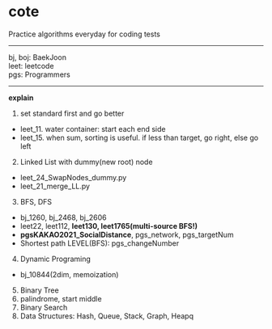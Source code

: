 # cote
Practice algorithms everyday for coding tests
***
bj, boj: BaekJoon  
leet: leetcode  
pgs: Programmers
***
**explain**  
1. set standard first and go better
  - leet_11. water container: start each end side
  - leet_15. when sum, sorting is useful. if less than target, go right, else go left
2. Linked List with dummy(new root) node
  - leet_24_SwapNodes_dummy.py
  - leet_21_merge_LL.py
3. BFS, DFS
  - bj_1260, bj_2468, bj_2606
  - leet22, leet112, **leet130, leet1765(multi-source BFS!)**
  - **pgsKAKAO2021_SocialDistance**, pgs_network, pgs_targetNum
  - Shortest path LEVEL(BFS): pgs_changeNumber
4. Dynamic Programing
  - bj_10844(2dim, memoization)
5. Binary Tree
6. palindrome, start middle
7. Binary Search
8. Data Structures: Hash, Queue, Stack, Graph, Heapq
